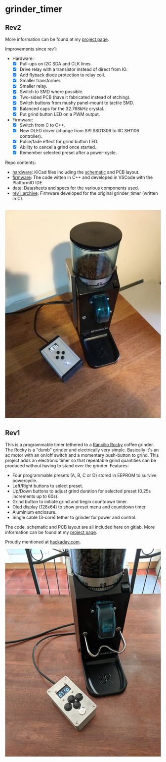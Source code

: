 # grinder_timer

## Rev2

More information can be found at my [project page][link_clews_grinder_timer_rev2].

Improvements since rev1:

- Hardware:
	- [X] Pull-ups on I2C SDA and CLK lines.
	- [X] Drive relay with a transistor instead of direct from IO.
	- [X] Add flyback diode protection to relay coil.
	- [X] Smaller transformer.
	- [X] Smaller relay.
	- [X] Switch to SMD where possible.
	- [X] Two-sided PCB (have it fabricated instead of etching).
	- [X] Switch buttons from mushy panel-mount to tactile SMD.
	- [X] Balanced caps for the 32.768kHz crystal.
	- [X] Put grind button LED on a PWM output.
- Firmware:
	- [X] Switch from C to C++.
	- [X] New OLED driver (change from SPI SSD1306 to IIC SH1106 controller).
	- [X] Pulse/fade effect for grind button LED.
	- [X] Ability to cancel a grind once started.
	- [X] Remember selected preset after a power-cycle.

Repo contents:
- [hardware][link_repo_hardware]: KiCad files including the [schematic][link_repo_schematic] and PCB layout.
- [firmware][link_repo_firmware]: The code witten in C++ and developed in VSCode with the PlatformIO IDE.
- [data][link_repo_data]: Datasheets and specs for the various components used.
- [rev1_archive][link_repo_rev1_archive]: Firmware developed for the original grinder_timer (written in C).

![The completed grinder_timer_rev2.][image_grinder_timer_rev2]
---

## Rev1

This is a programmable timer tethered to a [Rancilio Rocky][link_web_rancilio_rocky] coffee grinder. The Rocky is a "dumb" grinder and electrically very simple. Basically it's an ac motor with an on/off switch and a momentary push-button to grind. This project adds an electronic timer so that repeatable grind quantities can be produced without having to stand over the grinder. Features:
- Four programmable presets (A, B, C or D) stored in EEPROM to survive powercycle.
- Left/Right buttons to select preset.
- Up/Down buttons to adjust grind duration for selected preset (0.25s increments up to 60s).
- Grind button to initiate grind and begin countdown timer.
- Oled display (128x64) to show preset menu and countdown timer.
- Aluminium enclosure.
- Single cable (3-core) tether to grinder for power and control.

The code, schematic and PCB layout are all included here on gitlab.  More information can be found at my [project page][link_clews_grinder_timer].

Proudly mentioned at [hackaday.com][link_web_hackaday_grinder_timer].

![The completed grinder_timer.][image_grinder_timer]

[link_clews_grinder_timer]:https://clews.pro/projects/grinder_timer.php
[link_clews_grinder_timer_rev2]:https://clews.pro/projects/grinder_timer_rev2.php

[link_repo_data]::data/
[link_repo_firmware]::firmware/
[link_repo_hardware]:hardware/
[link_repo_rev1_archive]:rev1_archive/
[link_repo_schematic]:hardware/schematic.pdf

[link_web_hackaday_grinder_timer]:https://hackaday.com/2017/12/14/dumb-coffee-grinder-gets-smarter-with-time/
[link_web_rancilio_rocky]:https://www.ranciliogroup.com/rancilio/rocky/rocky/

[image_grinder_timer]:images/grinder_timer_photo.jpg
[image_grinder_timer_rev2]:images/grinder_timer_rev2_photo.jpg
